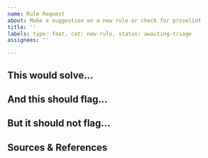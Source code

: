 ```yaml
---
name: Rule Request
about: Make a suggestion on a new rule or check for proselint
title: ''
labels: type: feat, cat: new-rule, status: awaiting-triage
assignees: ''

---
```


## This would solve...

<!-- A clear and concise description of the linguistic problem this resolves
and relates to. -->

## And this should flag...

<!-- A few examples of things this rule should detect. -->

## But it should not flag...

<!-- A few examples of things that are similar to this rule's targeted forms
but that it should not detect (i.e. potential false positives), if any. -->

## Sources & References

<!-- Add any citations to back up the considerations and reasoning behind this
rule here. -->
